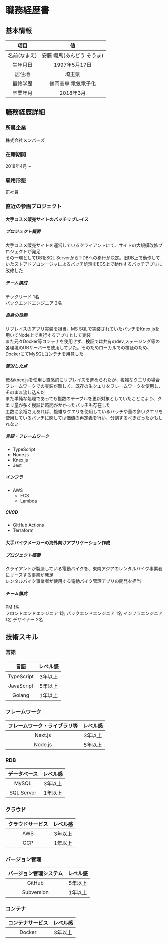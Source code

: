 # 職務経歴書

## 基本情報

|項目|値|
| :---: | :---: |
|名前(なまえ)|安藤 颯馬(あんどう そうま)|
|生年月日|1997年5月17日|
|居住地|埼玉県|
|最終学歴|鶴岡高専 電気電子化|
|卒業年月|2018年3月|

## 職務経歴詳細

### 所属企業

株式会社メンバーズ

### 在籍期間

2018年4月 ~

### 雇用形態

正社員

### 直近の参画プロジェクト

#### 大手コスメ販売サイトのバッチリプレイス

##### プロジェクト概要

大手コスメ販売サイトを運営しているクライアントにて、サイトの大規模改修プロジェクトが発足  
その一環としてDBをSQL ServerからTiDBへの移行が決定。旧DB上で動作していたストアドプロシージャによるバッチ処理をECS上で動作するバッチアプリに改修した  

##### チーム構成

テックリード 1名  
バックエンドエンジニア 2名

##### 自身の役割

リプレイスのアプリ実装を担当。MS SQLで実装されていたバッチをKnex.jsを用いてNode上で実行するアプリとして実装  
また元々Docker等コンテナを使用せず、検証では共有のdev,ステージング等の各環境のDBサーバーを使用していた。そのためローカルでの検証のため、DockerにてMySQLコンテナを用意した

##### 苦労した点

概ねknex.jsを使用し直感的にリプレイスを進められたが、複雑なクエリの場合フレームワークでの実装が難しく、既存の生クエリをフレームワークを使用し、そのまま流し込んだ  
また単純な処理であっても複数のテーブルを更新対象としていたことにより、クエリ量が多く検証に時間がかかったバッチも存在した  
工数に余裕さえあれば、複雑なクエリを使用しているバッチや量の多いクエリを使用しているバッチに関しては価値の再定義を行い、分割するべきだったかもしれない

##### 言語・フレームワーク

- TypeScript
- Node.js
- Knex.js
- Jest

##### インフラ

- AWS
  - ECS
  - Lambda
  
##### CI/CD

- GitHub Actions
- Terraform

#### 大手バイクメーカーの海外向けアプリケーション作成

##### プロジェクト概要

クライアントが製造している電動バイクを、東南アジアのレンタルバイク事業者にリースする事業が発足  
レンタルバイク事業者が使用する電動バイク管理アプリの開発を担当

##### チーム構成

PM 1名  
フロントエンドエンジニア 1名
バックエンドエンジニア 1名
インフラエンジニア 1名
デザイナー 2名

## 技術スキル

### 言語

|言語|レベル感|
| :---: | :---: |
|TypeScript|3年以上|
|JavaScript|5年以上|
|Golang|1年以上|

### フレームワーク

|フレームワーク・ライブラリ等|レベル感|
| :---: | :---: |
|Next.js|3年以上|
|Node.js|5年以上|

### RDB

|データベース|レベル感|
| :---: | :---: |
|MySQL|3年以上|
|SQL Server|1年以上|

### クラウド

|クラウドサービス|レベル感|
| :---: | :---: |
|AWS|3年以上|
|GCP|1年以上|

### バージョン管理

|バージョン管理システム|レベル感|
| :---: | :---: |
|GitHub|5年以上|
|Subversion|1年以上|

### コンテナ

|コンテナサービス|レベル感|
| :---: | :---: |
|Docker|3年以上|
